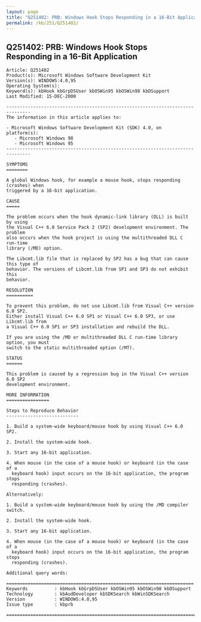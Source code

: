 ```yaml
---
layout: page
title: "Q251402: PRB: Windows Hook Stops Responding in a 16-Bit Application"
permalink: /kb/251/Q251402/
---
```


## Q251402: PRB: Windows Hook Stops Responding in a 16-Bit Application

	Article: Q251402
	Product(s): Microsoft Windows Software Development Kit
	Version(s): WINDOWS:4.0,95
	Operating System(s): 
	Keyword(s): kbHook kbGrpDSUser kbOSWin95 kbOSWin98 kbDSupport
	Last Modified: 15-DEC-2000
	
	-------------------------------------------------------------------------------
	The information in this article applies to:
	
	- Microsoft Windows Software Development Kit (SDK) 4.0, on platform(s):
	   - Microsoft Windows 98 
	   - Microsoft Windows 95 
	-------------------------------------------------------------------------------
	
	SYMPTOMS
	========
	
	A global Windows hook, for example a mouse hook, stops responding (crashes) when
	triggered by a 16-bit application.
	
	CAUSE
	=====
	
	The problem occurs when the hook dynamic-link library (DLL) is built by using
	the Visual C++ 6.0 Service Pack 2 (SP2) development environment. The problem
	also occurs when the hook project is using the multithreaded DLL C run-time
	library (/MD) option.
	
	The Libcmt.lib file that is replaced by SP2 has a bug that can cause this type of
	behavior. The versions of Libcmt.lib from SP1 and SP3 do not exhibit this
	behavior.
	
	RESOLUTION
	==========
	
	To prevent this problem, do not use Libcmt.lib from Visual C++ version 6.0 SP2.
	Either install Visual C++ 6.0 SP1 or Visual C++ 6.0 SP3, or use Libcmt.lib from
	a Visual C++ 6.0 SP1 or SP3 installation and rebuild the DLL.
	
	If you are using the /MD or multithreaded DLL C run-time library option, you must
	switch to the static multithreaded option (/MT).
	
	STATUS
	======
	
	This problem is caused by a regression bug in the Visual C++ version 6.0 SP2
	development environment.
	
	MORE INFORMATION
	================
	
	Steps to Reproduce Behavior
	---------------------------
	
	1. Build a system-wide keyboard/mouse hook by using Visual C++ 6.0 SP2.
	
	2. Install the system-wide hook.
	
	3. Start any 16-bit application.
	
	4. When mouse (in the case of a mouse hook) or keyboard (in the case of a
	  keyboard hook) input occurs on the 16-bit application, the program stops
	  responding (crashes).
	
	Alternatively:
	
	1. Build a system-wide keyboard/mouse hook by using the /MD compiler switch.
	
	2. Install the system-wide hook.
	
	3. Start any 16-bit application.
	
	4. When mouse (in the case of a mouse hook) or keyboard (in the case of a
	  keyboard hook) input occurs on the 16-bit application, the program stops
	  responding (crashes).
	
	Additional query words:
	
	======================================================================
	Keywords          : kbHook kbGrpDSUser kbOSWin95 kbOSWin98 kbDSupport 
	Technology        : kbAudDeveloper kbSDKSearch kbWinSDKSearch
	Version           : WINDOWS:4.0,95
	Issue type        : kbprb
	
	=============================================================================
	
